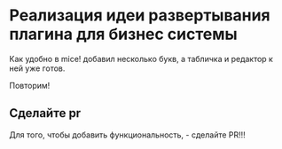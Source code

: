 # Реализация идеи развертывания плагина для бизнес системы

Как удобно в mice! добавил несколько букв, а табличка и редактор к ней уже готов.

Повторим!

## Сделайте pr

Для того, чтобы добавить функциональность, - сделайте PR!!!
